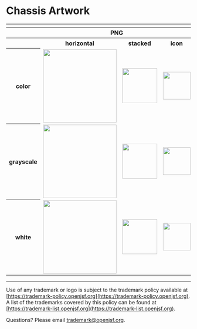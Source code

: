 # Chassis Artwork

<table>
    <tr>
    	<th colspan="7"></th>
    </tr>
    <tr>
        <th width="120"></th>
        <th colspan="3">PNG</th>
        <th colspan="3">SVG</th>
    </tr>
    <tr>
        <th width="120"></th>
        <th>horizontal</th>
        <th>stacked</th>
        <th>icon</th>
        <th>horizontal</th>
        <th>stacked</th>
        <th>icon</th>
    </tr>
    <tr>
        <th>color</th>
        <td><img src="../no_artwork_available.png" width="200"></td>
        <td><img src="./chassis-logo-stacked-color.png" width="95"></td>
        <td><img src="./chassis-icon-color.png" width="75"></td>
        <td><img src="../no_artwork_available.png" width="200"></td>
        <td><img src="./chassis-logo-stacked-color.svg" width="95"></td>
        <td><img src="./chassis-icon-color.svg" width="75"></td>
    </tr>
    <tr>
        <th>grayscale</th>
        <td><img src="../no_artwork_available.png" width="200"></td>
        <td><img src="./chassis-logo-stacked-grayscale.png" width="95"></td>
        <td><img src="./chassis-icon-grayscale.png" width="75"></td>
        <td><img src="../no_artwork_available.png" width="200"></td>
        <td><img src="./chassis-logo-stacked-grayscale.svg" width="95"></td>
        <td><img src="./chassis-icon-grayscale.svg" width="75"></td>
    </tr>  
    <tr>
        <th>white</th>
        <td><img src="../no_artwork_available.png" width="200"></td>
        <td><img src="./chassis-logo-stacked-white.png" width="95"></td>
        <td><img src="./chassis-icon-white.png" width="75"></td>
        <td><img src="../no_artwork_available.png" width="200"></td>
        <td><img src="./chassis-logo-stacked-white.svg" width="95"></td>
        <td><img src="./chassis-icon-white.svg" width="75"></td>
    </tr>  
</table>

---

Use of any trademark or logo is subject to the trademark policy available at [https://trademark-policy.openjsf.org](https://trademark-policy.openjsf.org). A list of the trademarks covered by this policy can be found at [https://trademark-list.openjsf.org](https://trademark-list.openjsf.org).

Questions? Please email [trademark@openjsf.org](mailto:trademark@openjsf.org).
